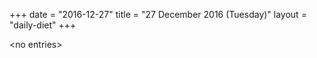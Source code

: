 +++
date = "2016-12-27"
title = "27 December 2016 (Tuesday)"
layout = "daily-diet"
+++

\<no entries\>